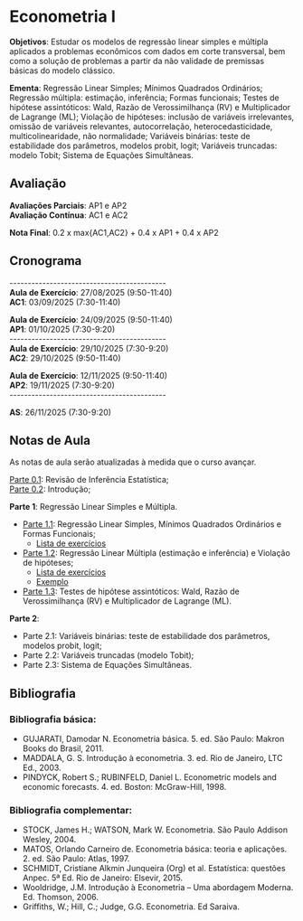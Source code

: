 # Econometria I

**Objetivos**: Estudar os modelos de regressão linear simples e múltipla aplicados a problemas econômicos com dados em corte transversal, bem como a solução de problemas a partir da não validade de premissas básicas do modelo clássico.

**Ementa**: Regressão Linear Simples; Mínimos Quadrados Ordinários; Regressão múltipla: estimação, inferência; Formas funcionais; Testes de hipótese assintóticos: Wald, Razão de Verossimilhança (RV) e Multiplicador de Lagrange (ML); Violação de hipóteses: inclusão de variáveis irrelevantes, omissão de variáveis relevantes, autocorrelação, heterocedasticidade, multicolinearidade, não normalidade; Variáveis binárias: teste de estabilidade dos parâmetros, modelos probit, logit; Variáveis truncadas: modelo Tobit; Sistema de Equações Simultâneas.

## Avaliação

**Avaliações Parciais**: AP1 e AP2 <br>
**Avaliação Contínua**: AC1 e AC2  <br>
<!-- **Trabalho** (Opcional): TE1 e TE2 <br> -->
**Nota Final**: 0.2 x max{AC1,AC2} + 0.4 x AP1 + 0.4 x AP2 <br>

## Cronograma

------------------------------------------- <br>
**Aula de Exercício**: 27/08/2025 (9:50-11:40) <br>
**AC1**: 03/09/2025 (7:30-11:40) <br>
<!-- **Laboratório**: 24/09/2025 (9:50-11:40) <br> -->
**Aula de Exercício**: 24/09/2025 (9:50-11:40) <br>
**AP1**: 01/10/2025 (7:30-9:20) <br>
------------------------------------------- <br>
**Aula de Exercício**: 29/10/2025 (7:30-9:20) <br>
**AC2**: 29/10/2025 (9:50-11:40) <br>
<!-- **Laboratório**: 12/11/2025 (9:50-11:40) <br> -->
**Aula de Exercício**: 12/11/2025 (9:50-11:40) <br>
**AP2**: 19/11/2025 (7:30-9:20) <br>
------------------------------------------- <br>
<!-- **Aula de Exercício**: 26/11/2025 (7:30-9:20) <br> -->
**AS**: 26/11/2025 (7:30-9:20) <br>
<!-- **TE**: 03/12/2025 (7:30-9:20 e 9:50-11:40)<br> -->

## Notas de Aula

As notas de aula serão atualizadas à medida que o curso avançar.

[Parte 0.1](https://github.com/marcuslavagnole/econometria_i/blob/main/slides/Parte01.pdf): Revisão de Inferência Estatística; <br>
[Parte 0.2](https://github.com/marcuslavagnole/econometria_i/blob/main/slides/Parte02.pdf): Introdução; <br>

**Parte 1**: Regressão Linear Simples e Múltipla. <br>
  - [Parte 1.1](https://github.com/marcuslavagnole/econometria_i/blob/main/slides/Parte11.pdf): Regressão Linear Simples, Mínimos Quadrados Ordinários e Formas Funcionais; <br>
    - [Lista de exercícios](https://github.com/marcuslavagnole/econometria_i/blob/main/lists/Lista1.pdf)
  - [Parte 1.2](https://github.com/marcuslavagnole/econometria_i/blob/main/slides/Parte12.pdf): Regressão Linear Múltipla (estimação e inferência) e Violação de hipóteses; <br>
     - [Lista de exercícios](https://github.com/marcuslavagnole/econometria_i/blob/main/lists/Lista2.pdf)
     - [Exemplo](https://github.com/marcuslavagnole/econometria_i/blob/main/codes/ex_reglinear.Rmd)
  - [Parte 1.3](https://github.com/marcuslavagnole/econometria_i/blob/main/slides/Parte13.pdf): Testes de hipótese assintóticos: Wald, Razão de Verossimilhança (RV) e Multiplicador de Lagrange (ML). <br>

**Parte 2**: <br>
  - Parte 2.1: Variáveis binárias: teste de estabilidade dos parâmetros, modelos probit, logit; <br>
  - Parte 2.2: Variáveis truncadas (modelo Tobit); <br>
  - Parte 2.3: Sistema de Equações Simultâneas.

## Bibliografia

### Bibliografia básica:

- GUJARATI, Damodar N. Econometria básica. 5. ed. São Paulo: Makron Books do Brasil, 2011. <br>
- MADDALA, G. S. Introdução à econometria. 3. ed. Rio de Janeiro, LTC Ed., 2003. <br>
- PINDYCK, Robert S.; RUBINFELD, Daniel L. Econometric models and economic forecasts. 4. ed. Boston: McGraw-Hill, 1998. <br>

 ### Bibliografia complementar:

 - STOCK, James H.; WATSON, Mark W. Econometria. São Paulo Addison Wesley, 2004. <br>
 - MATOS, Orlando Carneiro de.  Econometria básica: teoria e aplicações. 2. ed. São Paulo: Atlas, 1997. <br>
 - SCHMIDT, Cristiane Alkmin Junqueira (Org) et al. Estatística: questões Anpec. 5ª Ed. Rio de Janeiro: Elsevir, 2015. <br>
 - Wooldridge, J.M. Introdução à Econometria – Uma abordagem Moderna. Ed. Thomson, 2006. <br>
 - Griffiths, W.; Hill, C.; Judge, G.G. Econometria. Ed Saraiva.
